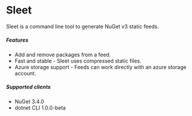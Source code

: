 # Sleet

Sleet is a command line tool to generate NuGet v3 static feeds.

##### Features
* Add and remove packages from a feed.
* Fast and stable - Sleet uses compressed static files.
* Azure storage support - Feeds can work directly with an azure storage account.

##### Supported clients
* NuGet 3.4.0
* dotnet CLI 1.0.0-beta
